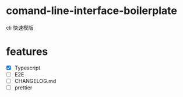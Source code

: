 # comand-line-interface-boilerplate
cli 快速模版

# features
- [x] Typescript
- [ ] E2E
- [ ] CHANGELOG.md
- [ ] prettier
